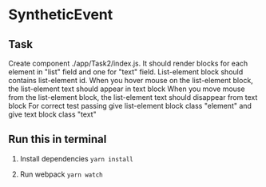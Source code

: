 # SyntheticEvent

## Task 
Create component ./app/Task2/index.js. It should render blocks for each element in "list" field and one for "text" field.
List-element block should contains list-element id.
When you hover mouse on the list-element block, the list-element text should appear in text block
When you move mouse from the list-element block, the list-element text should disappear from text block
For correct test passing give list-element block class "element" and give text block class "text"

## Run this in terminal

1. Install dependencies
`yarn install`

2. Run webpack
`yarn watch`

